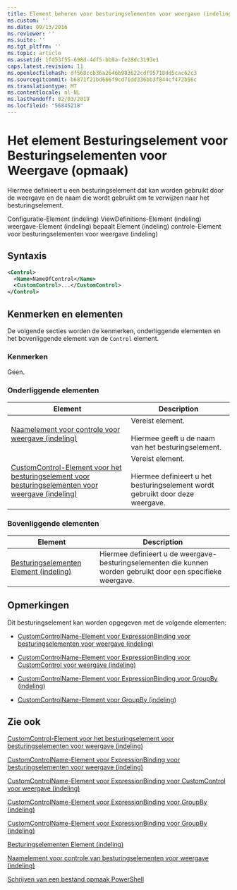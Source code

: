 ```yaml
---
title: Element beheren voor besturingselementen voor weergave (indeling) | Microsoft Docs
ms.custom: ''
ms.date: 09/13/2016
ms.reviewer: ''
ms.suite: ''
ms.tgt_pltfrm: ''
ms.topic: article
ms.assetid: 1fd53f55-698d-4df5-bb9a-fe28dc3193e1
caps.latest.revision: 11
ms.openlocfilehash: df568ccb36a2646b983622cdf95718dd5cac62c3
ms.sourcegitcommit: b6871f21bd666f9cd71dd336bb3f844cf472b56c
ms.translationtype: MT
ms.contentlocale: nl-NL
ms.lasthandoff: 02/03/2019
ms.locfileid: "56845218"
---
```

# <a name="control-element-for-controls-for-view--format"></a>Het element Besturingselement voor Besturingselementen voor Weergave (opmaak)

Hiermee definieert u een besturingselement dat kan worden gebruikt door de weergave en de naam die wordt gebruikt om te verwijzen naar het besturingselement.

Configuratie-Element (indeling) ViewDefinitions-Element (indeling) weergave-Element (indeling) bepaalt Element (indeling) controle-Element voor besturingselementen voor weergave (indeling)

## <a name="syntax"></a>Syntaxis

```xml
<Control>
  <Name>NameOfControl</Name>
  <CustomControl>...</CustomControl>
</Control>
```

## <a name="attributes-and-elements"></a>Kenmerken en elementen

De volgende secties worden de kenmerken, onderliggende elementen en het bovenliggende element van de `Control` element.

### <a name="attributes"></a>Kenmerken

Geen.

### <a name="child-elements"></a>Onderliggende elementen

|Element|Description|
|-------------|-----------------|
|[Naamelement voor controle voor weergave (indeling)](./name-element-for-control-for-controls-for-view-format.md)|Vereist element.<br /><br /> Hiermee geeft u de naam van het besturingselement.|
|[CustomControl-Element voor het besturingselement voor besturingselementen voor weergave (indeling)](./customcontrol-element-for-control-for-controls-for-view-format.md)|Vereist element.<br /><br /> Hiermee definieert u het besturingselement wordt gebruikt door deze weergave.|

### <a name="parent-elements"></a>Bovenliggende elementen

|Element|Description|
|-------------|-----------------|
|[Besturingselementen Element (indeling)](./controls-element-for-view-format.md)|Hiermee definieert u de weergave-besturingselementen die kunnen worden gebruikt door een specifieke weergave.|

## <a name="remarks"></a>Opmerkingen

Dit besturingselement kan worden opgegeven met de volgende elementen:

- [CustomControlName-Element voor ExpressionBinding voor besturingselementen voor weergave (indeling)](./customcontrolname-element-for-expressionbinding-for-controls-for-view-format.md)

- [CustomControlName-Element voor ExpressionBinding voor CustomControl voor weergave (indeling)](./customcontrolname-element-for-expressionbinding-for-customcontrol-for-view-format.md)

- [CustomControlName-Element voor ExpressionBinding voor GroupBy (indeling)](./customcontrolname-element-for-expressionbinding-for-groupby-format.md)

- [CustomControlName-Element voor GroupBy (indeling)](./customcontrolname-element-for-groupby-format.md)

## <a name="see-also"></a>Zie ook

[CustomControl-Element voor het besturingselement voor besturingselementen voor weergave (indeling)](./customcontrol-element-for-control-for-controls-for-view-format.md)

[CustomControlName-Element voor ExpressionBinding voor besturingselementen voor weergave (indeling)](./customcontrolname-element-for-expressionbinding-for-controls-for-view-format.md)

[CustomControlName-Element voor ExpressionBinding voor CustomControl voor weergave (indeling)](./customcontrolname-element-for-expressionbinding-for-customcontrol-for-view-format.md)

[CustomControlName-Element voor ExpressionBinding voor GroupBy (indeling)](./customcontrolname-element-for-expressionbinding-for-groupby-format.md)

[CustomControlName-Element voor ExpressionBinding voor GroupBy (indeling)](./customcontrolname-element-for-expressionbinding-for-groupby-format.md)

[Besturingselementen Element (indeling)](./controls-element-for-view-format.md)

[Naamelement voor controle van besturingselementen voor weergave (indeling)](./name-element-for-control-for-controls-for-view-format.md)

[Schrijven van een bestand opmaak PowerShell](./writing-a-powershell-formatting-file.md)
